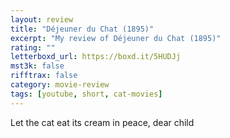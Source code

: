```yaml
---
layout: review
title: "Déjeuner du Chat (1895)"
excerpt: "My review of Déjeuner du Chat (1895)"
rating: ""
letterboxd_url: https://boxd.it/5HUDJj
mst3k: false
rifftrax: false
category: movie-review
tags: [youtube, short, cat-movies]
---
```


Let the cat eat its cream in peace, dear child
